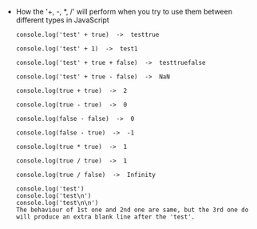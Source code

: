 - How the '+, -, *, /' will perform when you try to use them between different types in JavaScript

  ```
  console.log('test' + true)  ->  testtrue

  console.log('test' + 1)  ->  test1

  console.log('test' + true + false)  ->  testtruefalse

  console.log('test' + true - false)  ->  NaN

  console.log(true + true)  ->  2

  console.log(true - true)  ->  0

  console.log(false - false)  ->  0

  console.log(false - true)  ->  -1

  console.log(true * true)  ->  1

  console.log(true / true)  ->  1

  console.log(true / false)  ->  Infinity

  console.log('test')
  console.log('test\n')
  console.log('test\n\n')
  The behaviour of 1st one and 2nd one are same, but the 3rd one do will produce an extra blank line after the 'test'.
  ```


